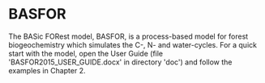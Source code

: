 # BASFOR
The BASic FORest model, BASFOR, is a process-based model for forest biogeochemistry which simulates the C-, N- and water-cycles.
For a quick start with the model, open the User Guide (file 'BASFOR2015_USER_GUIDE.docx' in directory 'doc') and follow the examples in Chapter 2.

